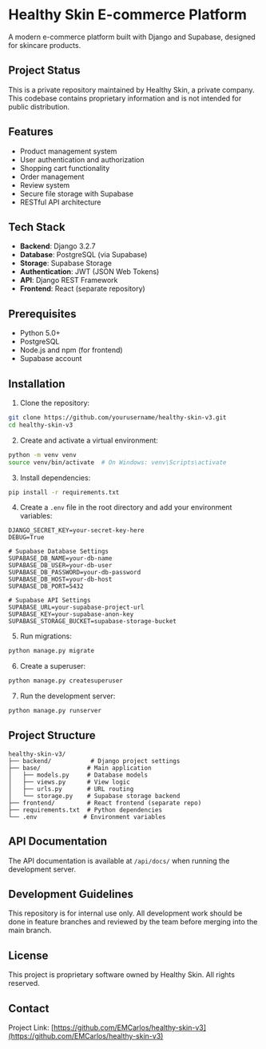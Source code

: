 # Healthy Skin E-commerce Platform

A modern e-commerce platform built with Django and Supabase, designed for skincare products.

## Project Status

This is a private repository maintained by Healthy Skin, a private company. This codebase contains proprietary information and is not intended for public distribution.

## Features

- Product management system
- User authentication and authorization
- Shopping cart functionality
- Order management
- Review system
- Secure file storage with Supabase
- RESTful API architecture

## Tech Stack

- **Backend**: Django 3.2.7
- **Database**: PostgreSQL (via Supabase)
- **Storage**: Supabase Storage
- **Authentication**: JWT (JSON Web Tokens)
- **API**: Django REST Framework
- **Frontend**: React (separate repository)

## Prerequisites

- Python 5.0+
- PostgreSQL
- Node.js and npm (for frontend)
- Supabase account

## Installation

1. Clone the repository:

```bash
git clone https://github.com/yourusername/healthy-skin-v3.git
cd healthy-skin-v3
```

2. Create and activate a virtual environment:

```bash
python -m venv venv
source venv/bin/activate  # On Windows: venv\Scripts\activate
```

3. Install dependencies:

```bash
pip install -r requirements.txt
```

4. Create a `.env` file in the root directory and add your environment variables:

```env
DJANGO_SECRET_KEY=your-secret-key-here
DEBUG=True

# Supabase Database Settings
SUPABASE_DB_NAME=your-db-name
SUPABASE_DB_USER=your-db-user
SUPABASE_DB_PASSWORD=your-db-password
SUPABASE_DB_HOST=your-db-host
SUPABASE_DB_PORT=5432

# Supabase API Settings
SUPABASE_URL=your-supabase-project-url
SUPABASE_KEY=your-supabase-anon-key
SUPABASE_STORAGE_BUCKET=supabase-storage-bucket
```

5. Run migrations:

```bash
python manage.py migrate
```

6. Create a superuser:

```bash
python manage.py createsuperuser
```

7. Run the development server:

```bash
python manage.py runserver
```

## Project Structure

```
healthy-skin-v3/
├── backend/           # Django project settings
├── base/             # Main application
│   ├── models.py     # Database models
│   ├── views.py      # View logic
│   ├── urls.py       # URL routing
│   └── storage.py    # Supabase storage backend
├── frontend/         # React frontend (separate repo)
├── requirements.txt  # Python dependencies
└── .env             # Environment variables
```

## API Documentation

The API documentation is available at `/api/docs/` when running the development server.

## Development Guidelines

This repository is for internal use only. All development work should be done in feature branches and reviewed by the team before merging into the main branch.

## License

This project is proprietary software owned by Healthy Skin. All rights reserved.

## Contact

Project Link: [https://github.com/EMCarlos/healthy-skin-v3](https://github.com/EMCarlos/healthy-skin-v3)
